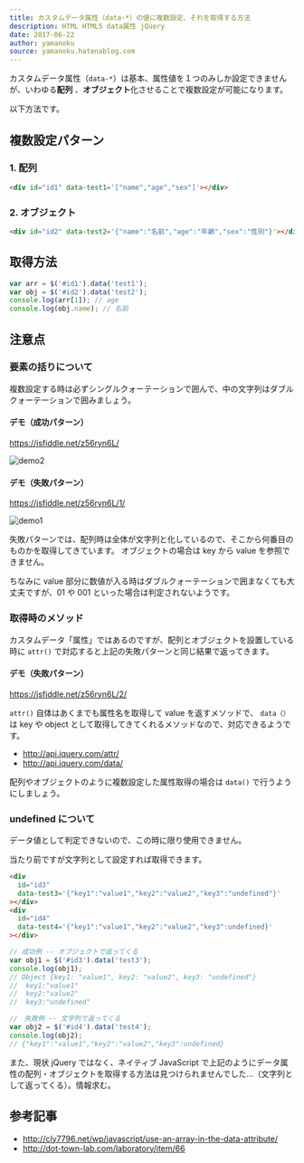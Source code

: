 ```yaml
---
title: カスタムデータ属性（data-*）の値に複数設定、それを取得する方法
description: HTML HTML5 data属性 jQuery
date: 2017-06-22
author: yamanoku
source: yamanoku.hatenablog.com
---
```


カスタムデータ属性（`data-*`）は基本、属性値を１つのみしか設定できませんが、いわゆる**配列** 、**オブジェクト**化させることで複数設定が可能になります。

以下方法です。

## 複数設定パターン

### 1. 配列

```html
<div id="id1" data-test1='["name","age","sex"]'></div>
```

### 2. オブジェクト

```html
<div id="id2" data-test2='{"name":"名前","age":"年齢","sex":"性別"}'></div>
```

## 取得方法

```js
var arr = $('#id1').data('test1');
var obj = $('#id2').data('test2');
console.log(arr[1]); // age
console.log(obj.name); // 名前
```

## 注意点

### 要素の括りについて

複数設定する時は必ずシングルクォーテーションで囲んで、中の文字列はダブルクォーテーションで囲みましょう。

#### デモ（成功パターン）

https://jsfiddle.net/z56ryn6L/

![demo2](https://i.gyazo.com/b765e53468af449c647ee78431270049.png)

#### デモ（失敗パターン）

https://jsfiddle.net/z56ryn6L/1/

![demo1](https://i.gyazo.com/f70f6b62962682d57cefdfb1779e5ce0.png)

失敗パターンでは、配列時は全体が文字列と化しているので、そこから何番目のものかを取得してきています。
オブジェクトの場合は key から value を参照できません。

ちなみに value 部分に数値が入る時はダブルクォーテーションで囲まなくても大丈夫ですが、01 や 001 といった場合は判定されないようです。

### 取得時のメソッド

カスタムデータ「属性」ではあるのですが、配列とオブジェクトを設置している時に `attr()` で対応すると上記の失敗パターンと同じ結果で返ってきます。

#### デモ（失敗パターン）

https://jsfiddle.net/z56ryn6L/2/

`attr()` 自体はあくまでも属性名を取得して value を返すメソッドで、 `data（）` は key や object として取得してきてくれるメソッドなので、対応できるようです。

- http://api.jquery.com/attr/
- http://api.jquery.com/data/

配列やオブジェクトのように複数設定した属性取得の場合は `data()` で行うようにしましょう。

### undefined について

データ値として判定できないので、この時に限り使用できません。

当たり前ですが文字列として設定すれば取得できます。

```html
<div
  id="id3"
  data-test3='{"key1":"value1","key2":"value2","key3":"undefined"}'
></div>
<div
  id="id4"
  data-test4='{"key1":"value1","key2":"value2","key3":undefined}'
></div>
```

```js
// 成功例 -- オブジェクトで返ってくる
var obj1 = $('#id3').data('test3');
console.log(obj1);
// Object {key1: "value1", key2: "value2", key3: "undefined"}
//  key1:"value1"
//  key2:"value2"
//  key3:"undefined"

//　失敗例 -- 文字列で返ってくる
var obj2 = $('#id4').data('test4');
console.log(obj2);
// {"key1":"value1","key2":"value2","key3":undefined}
```

また、現状 jQuery ではなく、ネイティブ JavaScript で上記のようにデータ属性の配列・オブジェクトを取得する方法は見つけられませんでした…（文字列として返ってくる）。情報求む。

## 参考記事

- http://cly7796.net/wp/javascript/use-an-array-in-the-data-attribute/
- http://dot-town-lab.com/laboratory/item/66
